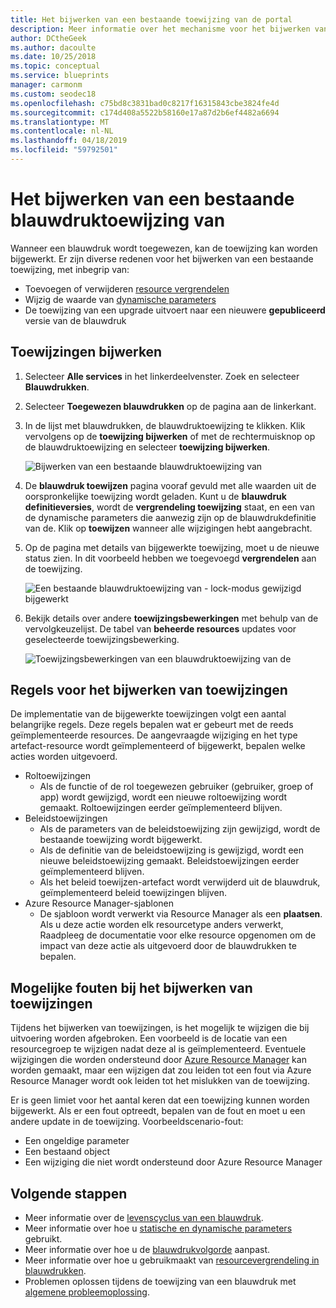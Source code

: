 ```yaml
---
title: Het bijwerken van een bestaande toewijzing van de portal
description: Meer informatie over het mechanisme voor het bijwerken van een bestaande toewijzing van de portal in Azure blauwdrukken.
author: DCtheGeek
ms.author: dacoulte
ms.date: 10/25/2018
ms.topic: conceptual
ms.service: blueprints
manager: carmonm
ms.custom: seodec18
ms.openlocfilehash: c75bd8c3831bad0c8217f16315843cbe3824fe4d
ms.sourcegitcommit: c174d408a5522b58160e17a87d2b6ef4482a6694
ms.translationtype: MT
ms.contentlocale: nl-NL
ms.lasthandoff: 04/18/2019
ms.locfileid: "59792501"
---
```

# <a name="how-to-update-an-existing-blueprint-assignment"></a>Het bijwerken van een bestaande blauwdruktoewijzing van

Wanneer een blauwdruk wordt toegewezen, kan de toewijzing kan worden bijgewerkt. Er zijn diverse redenen voor het bijwerken van een bestaande toewijzing, met inbegrip van:

- Toevoegen of verwijderen [resource vergrendelen](../concepts/resource-locking.md)
- Wijzig de waarde van [dynamische parameters](../concepts/parameters.md#dynamic-parameters)
- De toewijzing van een upgrade uitvoert naar een nieuwere **gepubliceerd** versie van de blauwdruk

## <a name="updating-assignments"></a>Toewijzingen bijwerken

1. Selecteer **Alle services** in het linkerdeelvenster. Zoek en selecteer **Blauwdrukken**.

1. Selecteer **Toegewezen blauwdrukken** op de pagina aan de linkerkant.

1. In de lijst met blauwdrukken, de blauwdruktoewijzing te klikken. Klik vervolgens op de **toewijzing bijwerken** of met de rechtermuisknop op de blauwdruktoewijzing en selecteer **toewijzing bijwerken**.

   ![Bijwerken van een bestaande blauwdruktoewijzing van](../media/update-existing-assignments/update-assignment.png)

1. De **blauwdruk toewijzen** pagina vooraf gevuld met alle waarden uit de oorspronkelijke toewijzing wordt geladen. Kunt u de **blauwdruk definitieversies**, wordt de **vergrendeling toewijzing** staat, en een van de dynamische parameters die aanwezig zijn op de blauwdrukdefinitie van de. Klik op **toewijzen** wanneer alle wijzigingen hebt aangebracht.

1. Op de pagina met details van bijgewerkte toewijzing, moet u de nieuwe status zien. In dit voorbeeld hebben we toegevoegd **vergrendelen** aan de toewijzing.

   ![Een bestaande blauwdruktoewijzing van - lock-modus gewijzigd bijgewerkt](../media/update-existing-assignments/updated-assignment.png)

1. Bekijk details over andere **toewijzingsbewerkingen** met behulp van de vervolgkeuzelijst. De tabel van **beheerde resources** updates voor geselecteerde toewijzingsbewerking.

   ![Toewijzingsbewerkingen van een blauwdruktoewijzing van de](../media/update-existing-assignments/assignment-operations.png)

## <a name="rules-for-updating-assignments"></a>Regels voor het bijwerken van toewijzingen

De implementatie van de bijgewerkte toewijzingen volgt een aantal belangrijke regels. Deze regels bepalen wat er gebeurt met de reeds geïmplementeerde resources. De aangevraagde wijziging en het type artefact-resource wordt geïmplementeerd of bijgewerkt, bepalen welke acties worden uitgevoerd.

- Roltoewijzingen
  - Als de functie of de rol toegewezen gebruiker (gebruiker, groep of app) wordt gewijzigd, wordt een nieuwe roltoewijzing wordt gemaakt. Roltoewijzingen eerder geïmplementeerd blijven.
- Beleidstoewijzingen
  - Als de parameters van de beleidstoewijzing zijn gewijzigd, wordt de bestaande toewijzing wordt bijgewerkt.
  - Als de definitie van de beleidstoewijzing is gewijzigd, wordt een nieuwe beleidstoewijzing gemaakt. Beleidstoewijzingen eerder geïmplementeerd blijven.
  - Als het beleid toewijzen-artefact wordt verwijderd uit de blauwdruk, geïmplementeerd beleid toewijzingen blijven.
- Azure Resource Manager-sjablonen
  - De sjabloon wordt verwerkt via Resource Manager als een **plaatsen**. Als u deze actie worden elk resourcetype anders verwerkt, Raadpleeg de documentatie voor elke resource opgenomen om de impact van deze actie als uitgevoerd door de blauwdrukken te bepalen.

## <a name="possible-errors-on-updating-assignments"></a>Mogelijke fouten bij het bijwerken van toewijzingen

Tijdens het bijwerken van toewijzingen, is het mogelijk te wijzigen die bij uitvoering worden afgebroken. Een voorbeeld is de locatie van een resourcegroep te wijzigen nadat deze al is geïmplementeerd. Eventuele wijzigingen die worden ondersteund door [Azure Resource Manager](../../../azure-resource-manager/resource-group-overview.md) kan worden gemaakt, maar een wijzigen dat zou leiden tot een fout via Azure Resource Manager wordt ook leiden tot het mislukken van de toewijzing.

Er is geen limiet voor het aantal keren dat een toewijzing kunnen worden bijgewerkt. Als er een fout optreedt, bepalen van de fout en moet u een andere update in de toewijzing.  Voorbeeldscenario-fout:

- Een ongeldige parameter
- Een bestaand object
- Een wijziging die niet wordt ondersteund door Azure Resource Manager

## <a name="next-steps"></a>Volgende stappen

- Meer informatie over de [levenscyclus van een blauwdruk](../concepts/lifecycle.md).
- Meer informatie over hoe u [statische en dynamische parameters](../concepts/parameters.md) gebruikt.
- Meer informatie over hoe u de [blauwdrukvolgorde](../concepts/sequencing-order.md) aanpast.
- Meer informatie over hoe u gebruikmaakt van [resourcevergrendeling in blauwdrukken](../concepts/resource-locking.md).
- Problemen oplossen tijdens de toewijzing van een blauwdruk met [algemene probleemoplossing](../troubleshoot/general.md).